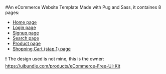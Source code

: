 #An eCommerce Website Template
Made with Pug and Sass, it containes 8 pages:
- [Home page](https://yosraskhiri.github.io/eCommerce-Website-Template/build/)
- [Login page](https://yosraskhiri.github.io/eCommerce-Website-Template/build/login)
- [Signup page](https://yosraskhiri.github.io/eCommerce-Website-Template/build/signup)
- [Search page](https://yosraskhiri.github.io/eCommerce-Website-Template/build/search)
- [Product page](https://yosraskhiri.github.io/eCommerce-Website-Template/build/product-page)
- [Shopping Cart (stap 1) page](https://yosraskhiri.github.io/eCommerce-Website-Template/build/shopping-cart)

:heavy_exclamation_mark: The design used is not mine, this is the owner: https://uibundle.com/products/eCommerce-Free-UI-Kit